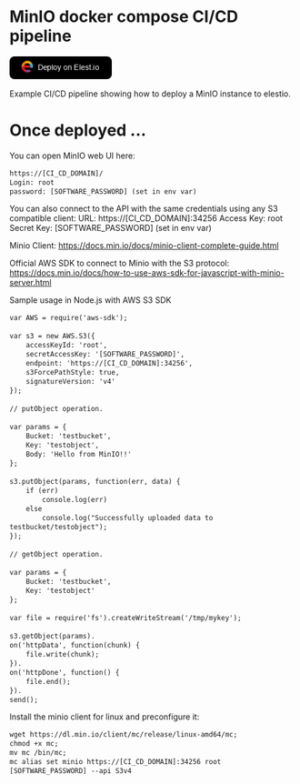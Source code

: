 # MinIO docker compose CI/CD pipeline

<a href="https://dash.elest.io/deploy?source=cicd&social=dockerCompose&url=https://github.com/elestio-examples/minio"><img src="deploy-on-elestio.png" alt="Deploy on Elest.io" width="180px" /></a>

Example CI/CD pipeline showing how to deploy a MinIO instance to elestio.

# Once deployed ...

You can open MinIO web UI here:

    https://[CI_CD_DOMAIN]/
    Login: root
    password: [SOFTWARE_PASSWORD] (set in env var)

You can also connect to the API with the same credentials using any S3 compatible client:
    URL: https://[CI_CD_DOMAIN]:34256
    Access Key: root
    Secret Key: [SOFTWARE_PASSWORD] (set in env var)

Minio Client:
    https://docs.min.io/docs/minio-client-complete-guide.html

Official AWS SDK to connect to Minio with the S3 protocol:
    https://docs.min.io/docs/how-to-use-aws-sdk-for-javascript-with-minio-server.html



Sample usage in Node.js with AWS S3 SDK

    var AWS = require('aws-sdk');

    var s3 = new AWS.S3({
        accessKeyId: 'root',
        secretAccessKey: '[SOFTWARE_PASSWORD]',
        endpoint: 'https://[CI_CD_DOMAIN]:34256',
        s3ForcePathStyle: true,
        signatureVersion: 'v4'
    });

    // putObject operation.

    var params = {
        Bucket: 'testbucket',
        Key: 'testobject',
        Body: 'Hello from MinIO!!'
    };

    s3.putObject(params, function(err, data) {
        if (err)
            console.log(err)
        else
            console.log("Successfully uploaded data to testbucket/testobject");
    });

    // getObject operation.

    var params = {
        Bucket: 'testbucket',
        Key: 'testobject'
    };

    var file = require('fs').createWriteStream('/tmp/mykey');

    s3.getObject(params).
    on('httpData', function(chunk) {
        file.write(chunk);
    }).
    on('httpDone', function() {
        file.end();
    }).
    send();




Install the minio client for linux and preconfigure it:

    wget https://dl.min.io/client/mc/release/linux-amd64/mc;
    chmod +x mc;
    mv mc /bin/mc;
    mc alias set minio https://[CI_CD_DOMAIN]:34256 root [SOFTWARE_PASSWORD] --api S3v4
